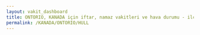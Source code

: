 ```yaml
---
layout: vakit_dashboard
title: ONTORIO, KANADA için iftar, namaz vakitleri ve hava durumu - ilçe/eyalet seç
permalink: /KANADA/ONTORIO/HULL
---
```


<script type="text/javascript">
  var GLOBAL_COUNTRY = 'KANADA';
  var GLOBAL_CITY = 'ONTORIO';
  var GLOBAL_STATE = 'HULL';
  var lat = 72;
  var lon = 21;
</script>
